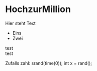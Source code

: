 # HochzurMillion

Hier steht Text

* Eins
* Zwei

test <br>
test


Zufalls zahl:
srand(time(0));
int x = rand();
